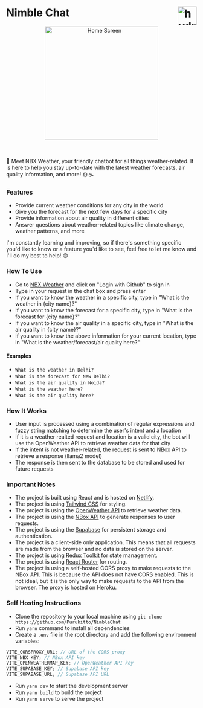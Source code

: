 # Nimble Chat <img src="https://cdn-icons-png.flaticon.com/512/9231/9231625.png" alt="hydrogen animated logo" height="50px" align="right" />

<div align="center"> <img src="https://i.imgur.com/EszdxIs.gif" alt="Home Screen" height="300px"> </div>

</br></br>
👋 Meet NBX Weather, your friendly chatbot for all things weather-related. It is here to help you stay up-to-date with the latest weather forecasts, air quality information, and more! 🌞🌫️

### Features

-   Provide current weather conditions for any city in the world
-   Give you the forecast for the next few days for a specific city
-   Provide information about air quality in different cities
-   Answer questions about weather-related topics like climate change, weather patterns, and more

I'm constantly learning and improving, so if there's something specific you'd like to know or a feature you'd like to see, feel free to let me know and I'll do my best to help! 😊

### How To Use

-   Go to [NBX Weather](https://jazzy-pavlova-932105.netlify.app/) and click on "Login with Github" to sign in
-   Type in your request in the chat box and press enter
-   If you want to know the weather in a specific city, type in "What is the weather in {city name}?"
-   If you want to know the forecast for a specific city, type in "What is the forecast for {city name}?"
-   If you want to know the air quality in a specific city, type in "What is the air quality in {city name}?"
-   If you want to know the above information for your current location, type in "What is the weather/forecast/air quality here?"

#### Examples

-   `What is the weather in Delhi?`
-   `What is the forecast for New Delhi?`
-   `What is the air quality in Noida?`
-   `What is the weather here?`
-   `What is the air quality here?`

### How It Works

-   User input is processed using a combination of regular expressions and fuzzy string matching to determine the user's intent and a location
-   If it is a weather realted request and location is a valid city, the bot will use the OpenWeather API to retrieve weather data for that city
-   If the intent is not weather-related, the request is sent to NBox API to retrieve a response (llama2 model)
-   The response is then sent to the database to be stored and used for future requests

### Important Notes

-   The project is built using React and is hosted on [Netlify](https://jazzy-pavlova-932105.netlify.app/).
-   The project is using [Tailwind CSS](https://tailwindcss.com/) for styling.
-   The project is using the [OpenWeather API](https://openweathermap.org/api) to retrieve weather data.
-   The project is using the [NBox API](https://nbox.ai/) to generate responses to user requests.
-   The project is using the [Supabase](https://supabase.io/) for persistent storage and authentication.
-   The project is a client-side only application. This means that all requests are made from the browser and no data is stored on the server.
-   The project is using [Redux Toolkit](https://redux-toolkit.js.org/) for state management.
-   The project is using [React Router](https://reactrouter.com/) for routing.
-   The project is using a self-hosted CORS proxy to make requests to the NBox API. This is because the API does not have CORS enabled. This is not ideal, but it is the only way to make requests to the API from the browser. The proxy is hosted on Heroku.

### Self Hosting Instructions

-   Clone the repository to your local machine using `git clone https://github.com/Purukitto/NimbleChat`
-   Run `yarn` command to install all dependencies
-   Create a `.env` file in the root directory and add the following environment variables:

```js
VITE_CORSPROXY_URL; // URL of the CORS proxy
VITE_NBX_KEY; // NBox API key
VITE_OPENWEATHERMAP_KEY; // OpenWeather API key
VITE_SUPABASE_KEY; // Supabase API key
VITE_SUPABASE_URL; // Supabase API URL
```

-   Run `yarn dev` to start the development server
-   Run `yarn build` to build the project
-   Run `yarn serve` to serve the project
